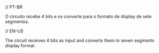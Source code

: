 // PT-BR

O circuito recebe 4 bits e os converte para o formato de display de sete segmentos.

// EN-US

The circuit receives 4 bits as input and converts them to seven segments display format.
